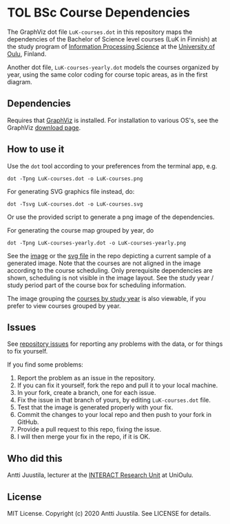 # TOL BSc Course Dependencies

The GraphViz dot file `LuK-courses.dot` in this repository maps the dependencies of the Bachelor of Science level courses (LuK in Finnish) at the study program of [Information Processing Science](https://www.oulu.fi/tol/) at the [University of Oulu](https://www.oulu.fi), Finland.

Another dot file, `LuK-courses-yearly.dot` models the courses organized by year, using the same color coding for course topic areas, as in the first diagram.


## Dependencies

Requires that [GraphViz](https://www.graphviz.org) is installed. For installation to various OS's, see the GraphViz [download page](https://www.graphviz.org/download/).


## How to use it

Use the `dot` tool according to your preferences from the terminal app, e.g.

```
dot -Tpng LuK-courses.dot -o LuK-courses.png
```
For generating SVG graphics file instead, do:

```
dot -Tsvg LuK-courses.dot -o LuK-courses.svg
```

Or use the provided script to generate a png image of the dependencies.

For generating the course map grouped by year, do

```
dot -Tpng LuK-courses-yearly.dot -o LuK-courses-yearly.png
```

See the [image](LuK-courses.png) or the [svg file](LuK-courses.svg) in the repo depicting a current sample of a generated image. Note that the courses are not aligned in the image according to the course scheduling. Only prerequisite dependencies are shown, scheduling is not visible in the image layout. See the study year / study period part of the course box for scheduling information.

The image grouping the [courses by study year](LuK-courses-yearly.png) is also viewable, if you prefer to view courses grouped by year.

## Issues

See [repository issues](https://github.com/anttijuu/tol-courses-graph/issues) for reporting any problems with the data, or for things to fix yourself.

If you find some problems:

1. Report the problem as an issue in the repository.
1. If you can fix it yourself, fork the repo and pull it to your local machine.
1. In your fork, create a branch, one for each issue.
1. Fix the issue in that branch of yours, by editing `LuK-courses.dot` file.
1. Test that the image is generated properly with your fix.
1. Commit the changes to your local repo and then push to your fork in GitHub.
1. Provide a pull request to this repo, fixing the issue.
1. I will then merge your fix in the repo, if it is OK.


## Who did this

Antti Juustila, lecturer at the [INTERACT Research Unit](https://interact.oulu.fi) at UniOulu.

## License

MIT License. Copyright (c) 2020 Antti Juustila. See LICENSE for details.
